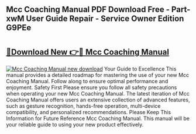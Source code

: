 ## Mcc Coaching Manual PDF Download Free - Part-xwM User Guide Repair - Service Owner Edition G9PEe

# <h2><a href="http://cf27454.oget.top/?id=Mcc+Coaching+Manual">🔗Download New 👉🔴 Mcc Coaching Manual</a></h2>

[![Mcc Coaching Manual new download](https://i.imgur.com/5g1atiW.png)](http://cf27454.oget.top/?id=Mcc+Coaching+Manual)
Your Guide to Excellence This manual provides a detailed roadmap for mastering the use of your new Mcc Coaching Manual. Follow along to ensure optimal performance and enjoyment. Safety First Please ensure you follow all safety precautions when operating your new Mcc Coaching Manual. The latest iteration of Mcc Coaching Manual offers users an extensive collection of advanced features, such as gesture recognition, hands-free operation, multi-device compatibility, and personalized recommendations. Please Keep This Information for Future Reference Mcc Coaching Manual. This manual will be your reliable guide to using your new product effectively.
